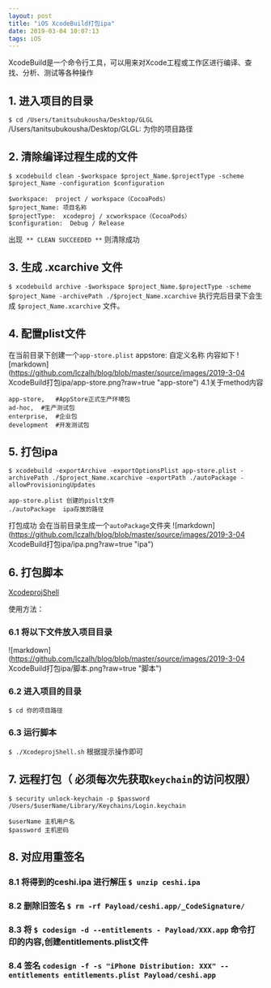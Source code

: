 ```yaml
---
layout: post
title: "iOS XcodeBuild打包ipa"
date: 2019-03-04 10:07:13
tags: iOS
---
```


XcodeBuild是一个命令行工具，可以用来对Xcode工程或工作区进行编译、查找、分析、测试等各种操作

## 1. 进入项目的目录
`$ cd /Users/tanitsubukousha/Desktop/GLGL`   /Users/tanitsubukousha/Desktop/GLGL: 为你的项目路径

## 2. 清除编译过程生成的文件
`$ xcodebuild clean -$workspace $project_Name.$projectType -scheme $project_Name -configuration $configuration`
```
$workspace:  project / workspace（CocoaPods）
$project_Name: 项目名称
$projectType:  xcodeproj / xcworkspace（CocoaPods）
$configuration:  Debug / Release
```
出现` ** CLEAN SUCCEEDED **` 则清除成功

## 3. 生成 .xcarchive 文件
`$ xcodebuild archive -$workspace $project_Name.$projectType -scheme $project_Name -archivePath ./$project_Name.xcarchive`
执行完后目录下会生成 `$project_Name.xcarchive` 文件。

## 4. 配置plist文件
在当前目录下创建一个`app-store.plist`    appstore: 自定义名称
内容如下
![markdown](https://github.com/lczalh/blog/blob/master/source/images/2019-3-04 XcodeBuild打包ipa/app-store.png?raw=true "app-store")
4.1关于method内容
```
app-store,   #AppStore正式生产环境包
ad-hoc,  #生产测试包
enterprise,  #企业包
development  #开发测试包
```

## 5. 打包ipa
`$ xcodebuild -exportArchive -exportOptionsPlist app-store.plist -archivePath ./$project_Name.xcarchive -exportPath ./autoPackage -allowProvisioningUpdates`
```
app-store.plist 创建的pislt文件
./autoPackage  ipa存放的路径
```
打包成功 会在当前目录生成一个`autoPackage`文件夹 
![markdown](https://github.com/lczalh/blog/blob/master/source/images/2019-3-04 XcodeBuild打包ipa/ipa.png?raw=true "ipa")

## 6. 打包脚本
[XcodeprojShell](https://github.com/lczalh/XcodeprojShell "XcodeprojShell") 

使用方法：
### 6.1 将以下文件放入项目目录
![markdown](https://github.com/lczalh/blog/blob/master/source/images/2019-3-04 XcodeBuild打包ipa/脚本.png?raw=true "脚本")
### 6.2 进入项目的目录
`$ cd 你的项目路径`
### 6.3 运行脚本
`$ ./XcodeprojShell.sh` 根据提示操作即可

## 7. 远程打包（ 必须每次先获取`keychain`的访问权限）
`$ security unlock-keychain -p $password /Users/$userName/Library/Keychains/Login.keychain`
```
$userName 主机用户名
$password 主机密码
```

## 8. 对应用重签名
### 8.1 将得到的ceshi.ipa 进行解压  `$ unzip ceshi.ipa`
### 8.2 删除旧签名 `$ rm -rf Payload/ceshi.app/_CodeSignature/`
### 8.3 将 `$ codesign -d --entitlements - Payload/XXX.app` 命令打印的内容,创建entitlements.plist文件
### 8.4 签名 `codesign -f -s "iPhone Distribution: XXX" --entitlements entitlements.plist Payload/ceshi.app`

